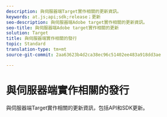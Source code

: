 ```yaml
---
description: 與伺服器端Target實作相關的更新資訊。
keywords: at.js;api;sdk;release；更新
seo-description: 與伺服器端Adobe target實作相關的更新資訊。
seo-title: 與伺服器端Adobe target實作相關的更新
solution: Target
title: 與伺服器端實作相關的發行
topic: Standard
translation-type: tm+mt
source-git-commit: 2aa63623b4d2ca38ec96c51402ee483a918dd3ae

---
```



# 與伺服器端實作相關的發行

與伺服器端Target實作相關的更新資訊，包括API和SDK更新。
